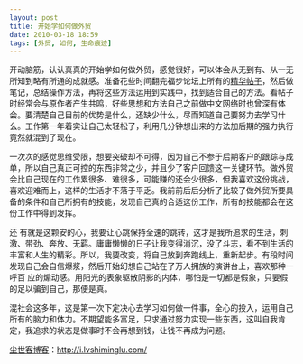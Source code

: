 ```yaml
---
layout: post
title: 开始学如何做外贸
date: 2010-03-18 18:59
tags: [外贸, 如何, 生命痕迹]
---
```

开动脑筋，认认真真的开始学如何做外贸，感觉很好，可以体会从无到有、从一无所知到略有所通的成就感。准备花些时间翻完福步论坛上所有的<a href="http://bbs.fobshanghai.com/download/digest.htm" target="_blank">精华帖子</a>，然后做笔记，总结操作方法，再将这些方法运用到实践中，找到适合自己的方法。看帖子时经常会与原作者产生共鸣，好些思想和方法自己之前做中文网络时也曾深有体会。要清楚自己目前的优势是什么，还缺少什么，尽而知道自己要努力去学习什么。工作第一年着实让自己太轻松了，利用几分钟想出来的方法加后期的强力执行竟然就混到了现在。

一次次的感觉思维受限，想要突破却不可得，因为自己不参于后期客户的跟踪与成单，所以自己真正可控的东西非常之少，并且少了客户回馈这一关键环节。做外贸会比自己现在的工作累很多、难很多，可能赚的还会少很多，但我喜欢这份挑战，喜欢迎难而上，这样的生活才不落于平乏。我前前后后分析了比较了做外贸所要具备的条件和自己所拥有的技能，发现自己真的合适这份工作，所有的技能都会在这份工作中得到发挥。

还 有就是这颗安的心，我要让心跳保持全速的跳转，这才是我所追求的生活，刺激、带劲、奔放、无羁。庸庸懒懒的日子让我变得消沉，没了斗志，看不到生活的丰富和人生的精彩。所以，我要改变，将自己放到奔跑线上，重新起步。有段时间发现自己会自信爆浆，然后开始幻想自己站在了万人拥族的演讲台上，喜欢那种一呼百 应的煽动感。用阳光的表象驱散阴影的内体，哪怕是一切都是假象，只要假的足以骗到自己，那便是真。

混社会这多年，这是第一次下定决心去学习如何做一件事，全心的投入，运用自己所有的脑力和体力。不期望能多富足，只求通过努力实现一些东西，这叫自我肯定，我追求的状态是做事时不会再想到钱，让钱不再成为问题。

<a href="http://i.lvshiminglu.com/">尘世客博客</a>：<a href="http://i.lvshiminglu.com/">http://i.lvshiminglu.com/</a>

